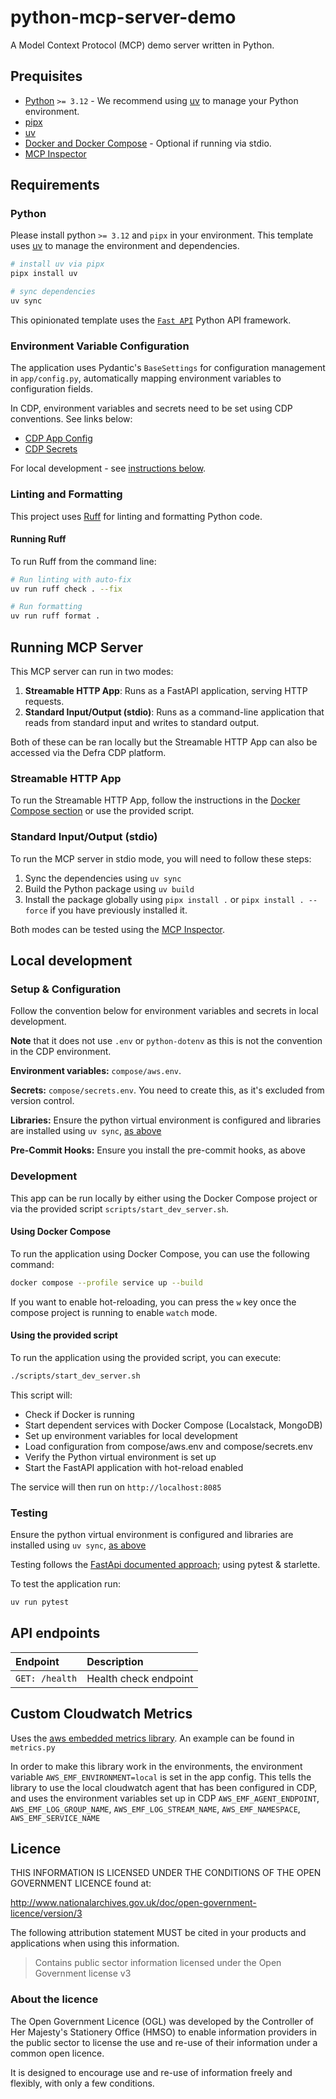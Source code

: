 # python-mcp-server-demo

A Model Context Protocol (MCP) demo server written in Python.

## Prequisites
- [Python](https://docs.python.org/3/using/index.html) `>= 3.12` - We recommend using [uv](https://docs.astral.sh/uv/getting-started/installation/) to manage your Python environment.
- [pipx](https://pipxproject.github.io/pipx/installation/)
- [uv](https://docs.astral.sh/uv/getting-started/installation/) 
- [Docker and Docker Compose](https://docs.docker.com/get-docker/) - Optional if running via stdio.
- [MCP Inspector](https://github.com/modelcontextprotocol/inspector)

## Requirements

### Python

Please install python `>= 3.12` and `pipx` in your environment. This template uses [uv](https://github.com/astral-sh/uv) to manage the environment and dependencies.

```python
# install uv via pipx
pipx install uv

# sync dependencies
uv sync
```

This opinionated template uses the [`Fast API`](https://fastapi.tiangolo.com/) Python API framework.

### Environment Variable Configuration

The application uses Pydantic's `BaseSettings` for configuration management in `app/config.py`, automatically mapping environment variables to configuration fields.

In CDP, environment variables and secrets need to be set using CDP conventions.  See links below:
- [CDP App Config](https://github.com/DEFRA/cdp-documentation/blob/main/how-to/config.md)
- [CDP Secrets](https://github.com/DEFRA/cdp-documentation/blob/main/how-to/secrets.md)

For local development - see [instructions below](#local-development).

### Linting and Formatting

This project uses [Ruff](https://github.com/astral-sh/ruff) for linting and formatting Python code.

#### Running Ruff

To run Ruff from the command line:

```bash
# Run linting with auto-fix
uv run ruff check . --fix

# Run formatting
uv run ruff format .
```

## Running MCP Server
This MCP server can run in two modes:
1. **Streamable HTTP App**: Runs as a FastAPI application, serving HTTP requests.
2. **Standard Input/Output (stdio)**: Runs as a command-line application that reads from standard input and writes to standard output.

Both of these can be ran locally but the Streamable HTTP App can also be accessed via the Defra CDP platform.

### Streamable HTTP App

To run the Streamable HTTP App, follow the instructions in the [Docker Compose section](#using-docker-compose) or use the provided script.

### Standard Input/Output (stdio)
To run the MCP server in stdio mode, you will need to follow these steps:
1. Sync the dependencies using `uv sync`
2. Build the Python package using `uv build`
3. Install the package globally using `pipx install .` or `pipx install . --force` if you have previously installed it.

Both modes can be tested using the [MCP Inspector](https://github.com/modelcontextprotocol/inspector).

## Local development

### Setup & Configuration

Follow the convention below for environment variables and secrets in local development.

**Note** that it does not use `.env` or `python-dotenv` as this is not the convention in the CDP environment.

**Environment variables:** `compose/aws.env`.

**Secrets:** `compose/secrets.env`. You need to create this, as it's excluded from version control.

**Libraries:** Ensure the python virtual environment is configured and libraries are installed using `uv sync`, [as above](#python)

**Pre-Commit Hooks:** Ensure you install the pre-commit hooks, as above

### Development

This app can be run locally by either using the Docker Compose project or via the provided script `scripts/start_dev_server.sh`.

#### Using Docker Compose

To run the application using Docker Compose, you can use the following command:

```bash
docker compose --profile service up --build
```

If you want to enable hot-reloading, you can press the `w` key once the compose project is running to enable `watch` mode.

#### Using the provided script

To run the application using the provided script, you can execute:

```bash
./scripts/start_dev_server.sh
```

This script will:

- Check if Docker is running
- Start dependent services with Docker Compose (Localstack, MongoDB)
- Set up environment variables for local development
- Load configuration from compose/aws.env and compose/secrets.env
- Verify the Python virtual environment is set up
- Start the FastAPI application with hot-reload enabled

The service will then run on `http://localhost:8085`

### Testing

Ensure the python virtual environment is configured and libraries are installed using `uv sync`, [as above](#python)

Testing follows the [FastApi documented approach](https://fastapi.tiangolo.com/tutorial/testing/); using pytest & starlette.

To test the application run:

```bash
uv run pytest
```

## API endpoints

| Endpoint             | Description                    |
| :------------------- | :----------------------------- |
| `GET: /health`       | Health check endpoint          |

## Custom Cloudwatch Metrics

Uses the [aws embedded metrics library](https://github.com/awslabs/aws-embedded-metrics-python). An example can be found in `metrics.py`

In order to make this library work in the environments, the environment variable `AWS_EMF_ENVIRONMENT=local` is set in the app config. This tells the library to use the local cloudwatch agent that has been configured in CDP, and uses the environment variables set up in CDP `AWS_EMF_AGENT_ENDPOINT`, `AWS_EMF_LOG_GROUP_NAME`, `AWS_EMF_LOG_STREAM_NAME`, `AWS_EMF_NAMESPACE`, `AWS_EMF_SERVICE_NAME`

## Licence

THIS INFORMATION IS LICENSED UNDER THE CONDITIONS OF THE OPEN GOVERNMENT LICENCE found at:

<http://www.nationalarchives.gov.uk/doc/open-government-licence/version/3>

The following attribution statement MUST be cited in your products and applications when using this information.

> Contains public sector information licensed under the Open Government license v3

### About the licence

The Open Government Licence (OGL) was developed by the Controller of Her Majesty's Stationery Office (HMSO) to enable
information providers in the public sector to license the use and re-use of their information under a common open
licence.

It is designed to encourage use and re-use of information freely and flexibly, with only a few conditions.
